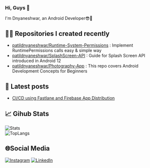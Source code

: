 ### Hi, Guys 👋 

I'm Dnyaneshwar, an Android Developer😎📱

## 👨‍💻 Repositories I created recently
- [patildnyaneshwar/Runtime-System-Permissions](https://github.com/patildnyaneshwar/RuntimePermissions) : Implement RuntimePermissions calls easy & simple way
- [patildnyaneshwar/SplashScreen-API](https://github.com/patildnyaneshwar/SplashScreen) : Guide for Splash Screen API introduced in Android 12
- [patildnyaneshwar/Photography-App](https://github.com/patildnyaneshwar/StudyProject/tree/load-photos) : This repo covers Android Development Concepts for Beginners

## 📄 Latest posts
- [CI/CD using Fastlane and Firebase App Distribution](https://gist.github.com/patildnyaneshwar/12ba882d7613cf2fb1b66e3ccb5f246f)

## 📈 Gihub Stats

![Stats](https://github-readme-stats.vercel.app/api?username=patildnyaneshwar&show_icons=true&theme=chartreuse-dark)     
![TopLangs](https://github-readme-stats.vercel.app/api/top-langs?username=patildnyaneshwar&layout=compact&show_icons=true&theme=chartreuse-dark)

## 🌐Social Media
[![Instagram](https://img.shields.io/badge/Instagram-E4405F?style=for-the-badge&logo=instagram&logoColor=white)](https://www.instagram.com/patil_dnyane) [![LinkedIn](https://img.shields.io/badge/LinkedIn-0077B5?style=for-the-badge&logo=linkedin&logoColor=white)](https://www.linkedin.com/in/patil-dnyaneshwar1926)

<!---
patildnyaneshwar/patildnyaneshwar is a ✨ special ✨ repository because its `README.md` (this file) appears on your GitHub profile.
You can click the Preview link to take a look at your changes.
--->
